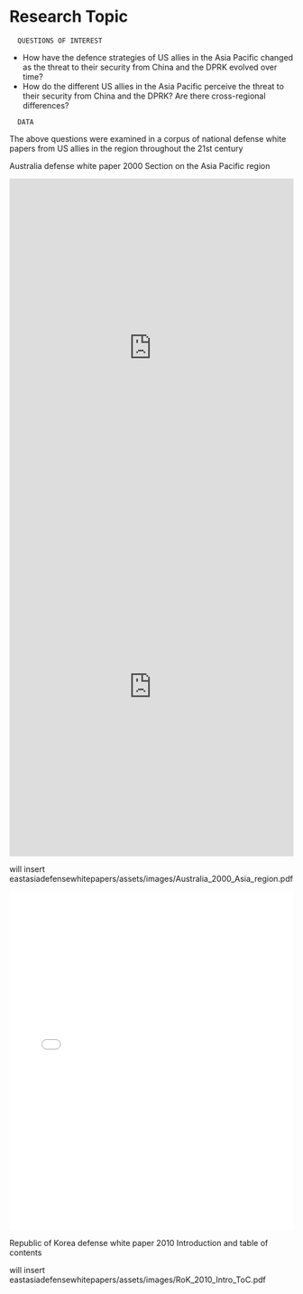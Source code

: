 # Research Topic

````
  QUESTIONS OF INTEREST
````

- How have the defence strategies of US allies in the Asia Pacific changed as the threat to their security from China and the DPRK evolved over time?
- How do the different US allies in the Asia Pacific perceive the threat to their security from China and the DPRK? Are there cross-regional differences?

```
  DATA
```

The above questions were examined in a corpus of national defense white papers from US allies in the region throughout the 21st century

Australia defense white paper 2000
Section on the Asia Pacific region

<iframe class="scribd_iframe_embed" src="https://www.scribd.com/embeds/341852935/content?start_page=1&view_mode=scroll&access_key=key-QBYckJevb4n2sVehoVJU&show_recommendations=true" data-auto-height="false" data-aspect-ratio="0.7068965517241379" scrolling="no" id="doc_93562" width="100%" height="600" frameborder="0"></iframe>

<iframe class="scribd_iframe_embed" src="https://github.com/digital-methods/eastasiadefensewhitepapers/tree/master/assets/images/Australia_2000_Asia_region.pdf" data-auto-height="false" data-aspect-ratio="0.7068965517241379" scrolling="no" id="doc_93562" width="100%" height="600" frameborder="0"></iframe>

will insert eastasiadefensewhitepapers/assets/images/Australia_2000_Asia_region.pdf

<iframe class="scribd_iframe_embed" src="images/Australia_2000_Asia_region.pdf" data-auto-height="false" data-aspect-ratio="0.7068965517241379" scrolling="no" id="doc_93562" width="100%" height="600" frameborder="0"></iframe>






Republic of Korea defense white paper 2010
Introduction and table of contents

will insert eastasiadefensewhitepapers/assets/images/RoK_2010_Intro_ToC.pdf
